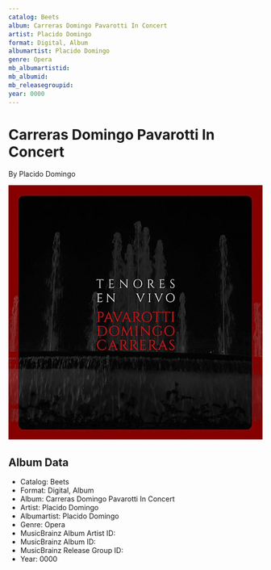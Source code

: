 ```yaml
---
catalog: Beets
album: Carreras Domingo Pavarotti In Concert
artist: Placido Domingo
format: Digital, Album
albumartist: Placido Domingo
genre: Opera
mb_albumartistid: 
mb_albumid: 
mb_releasegroupid: 
year: 0000
---
```


# Carreras Domingo Pavarotti In Concert

By Placido Domingo

![](../../assets/beetscovers/Placido_Domingo-Carreras_Domingo_Pavarotti_In_Concert.jpg)

## Album Data

- Catalog: Beets
- Format: Digital, Album
- Album: Carreras Domingo Pavarotti In Concert
- Artist: Placido Domingo
- Albumartist: Placido Domingo
- Genre: Opera
- MusicBrainz Album Artist ID: 
- MusicBrainz Album ID: 
- MusicBrainz Release Group ID: 
- Year: 0000

